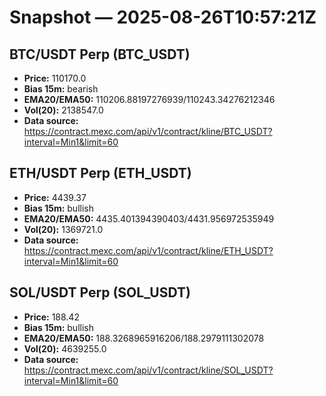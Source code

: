 # Snapshot — 2025-08-26T10:57:21Z

## BTC/USDT Perp (BTC_USDT)
- **Price:** 110170.0
- **Bias 15m:** bearish
- **EMA20/EMA50:** 110206.88197276939/110243.34276212346
- **Vol(20):** 2138547.0
- **Data source:** https://contract.mexc.com/api/v1/contract/kline/BTC_USDT?interval=Min1&limit=60

## ETH/USDT Perp (ETH_USDT)
- **Price:** 4439.37
- **Bias 15m:** bullish
- **EMA20/EMA50:** 4435.401394390403/4431.956972535949
- **Vol(20):** 1369721.0
- **Data source:** https://contract.mexc.com/api/v1/contract/kline/ETH_USDT?interval=Min1&limit=60

## SOL/USDT Perp (SOL_USDT)
- **Price:** 188.42
- **Bias 15m:** bullish
- **EMA20/EMA50:** 188.3268965916206/188.2979111302078
- **Vol(20):** 4639255.0
- **Data source:** https://contract.mexc.com/api/v1/contract/kline/SOL_USDT?interval=Min1&limit=60
